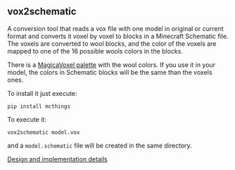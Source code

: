 vox2schematic
--

A conversion tool that reads a vox file with one model 
in original or current format and converts it voxel by voxel 
to blocks in a Minecraft Schematic file. 
The voxels are converted to wool blocks, and the color of the voxels 
are mapped to one of the 16 possible wools colors in the blocks.

There is a [MagicaVoxel palette](https://github.com/Voxelers/mcthings/blob/develop/tests/integration/vox/minecraft_wool_palette.png) 
with the wool colors. If you use it in your model, the colors in Schematic blocks will be the same than the voxels ones.

To install it just execute:

`pip install mcthings`

To execute it:

`vox2schematic model.vox`

and a `model.schematic` file will be created in the same directory.

[Design and implementation details](https://github.com/Voxelers/mcthings/issues/99)
